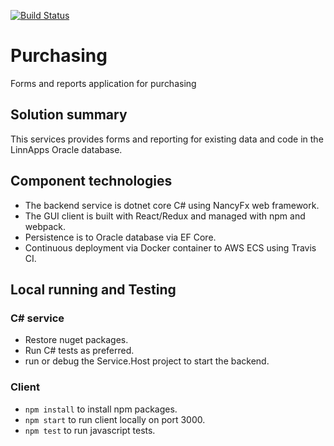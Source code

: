 [![Build Status](https://travis-ci.com/linn/purchasing.svg?token=tCfyrpfmKKcSxC72Y7mq&branch=master)](https://travis-ci.com/linn/purchasing)

# Purchasing

Forms and reports application for purchasing

## Solution summary
This services provides forms and reporting for existing data and code in the LinnApps Oracle database. 

## Component technologies
* The backend service is dotnet core C# using NancyFx web framework.
* The GUI client is built with React/Redux and managed with npm and webpack.
* Persistence is to Oracle database via EF Core.
* Continuous deployment via Docker container to AWS ECS using Travis CI.

## Local running and Testing
### C# service
* Restore nuget packages.  
* Run C# tests as preferred. 
* run or debug the Service.Host project to start the backend.
### Client
* `npm install` to install npm packages.
* `npm start` to run client locally on port 3000.
* `npm test` to run javascript tests.
